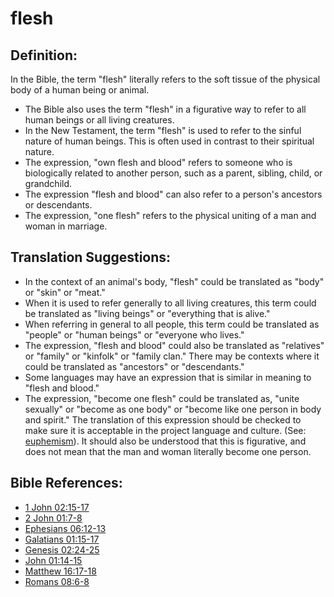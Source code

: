 # flesh #

## Definition: ##

In the Bible, the term "flesh" literally refers to the soft tissue of the physical body of a human being or animal.

* The Bible also uses the term "flesh" in a figurative way to refer to all human beings or all living creatures.
* In the New Testament, the term "flesh" is used to refer to the sinful nature of human beings. This is often used in contrast to their spiritual nature.
* The expression, "own flesh and blood" refers to someone who is biologically related to another person, such as a parent, sibling, child, or grandchild.
* The expression "flesh and blood" can also refer to a person's ancestors or descendants.
* The expression, "one flesh" refers to the physical uniting of a man and woman in marriage.

## Translation Suggestions: ##

* In the context of an animal's body, "flesh" could be translated as "body" or "skin" or "meat."
* When it is used to refer generally to all living creatures, this term could be translated as "living beings" or "everything that is alive."
* When referring in general to all people, this term could be translated as "people" or "human beings" or "everyone who lives."
* The expression, "flesh and blood" could also be translated as "relatives" or "family" or "kinfolk" or "family clan." There may be contexts where it could be translated as "ancestors" or "descendants." 
* Some languages may have an expression that is similar in meaning to "flesh and blood."
* The expression, "become one flesh" could be translated as, "unite sexually" or "become as one body" or "become like one person in body and spirit." The translation of this expression should be checked to make sure it is acceptable in the project language and culture. (See: [euphemism](en/ta-vol1/translate/man/figs-euphemism)). It should also be understood that this is figurative, and does not mean that the man and woman literally become one person. 
## Bible References: ##

* [1 John 02:15-17](en/tn/1jn/help/02/15)
* [2 John 01:7-8](en/tn/2jn/help/01/07)
* [Ephesians 06:12-13](en/tn/eph/help/06/12)
* [Galatians 01:15-17](en/tn/gal/help/01/15)
* [Genesis 02:24-25](en/tn/gen/help/02/24)
* [John 01:14-15](en/tn/jhn/help/01/14)
* [Matthew 16:17-18](en/tn/mat/help/16/17)
* [Romans 08:6-8](en/tn/rom/help/08/06)